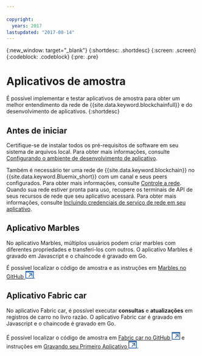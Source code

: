 ```yaml
---

copyright:
  years: 2017
lastupdated: "2017-08-14"
---
```


{:new_window: target="_blank"}
{:shortdesc: .shortdesc}
{:screen: .screen}
{:codeblock: .codeblock}
{:pre: .pre}

# Aplicativos de amostra

É possível implementar e testar aplicativos de amostra para obter um melhor entendimento da rede de {{site.data.keyword.blockchainfull}} e do desenvolvimento de aplicativos.
{:shortdesc}

## Antes de iniciar

Certifique-se de instalar todos os pré-requisitos de software em seu sistema de arquivos local. Para obter mais informações, consulte [Configurando o ambiente de desenvolvimento de aplicativo](/docs/services/blockchain/v10_application.html#setting-up-application-development-environment).

Também é necessário ter uma rede de {{site.data.keyword.blockchain}} no {{site.data.keyword.Bluemix_short}} com um canal e seus peers configurados. Para obter mais informações, consulte [Controle a rede](/docs/services/blockchain/get_start.html). Quando sua rede estiver pronta para uso, recupere os terminais de API de seus recursos de rede que seu aplicativo acessará. Para obter mais informações, consulte [Incluindo credenciais de serviço de rede em seu aplicativo](/docs/services/blockchain/v10_application.html#adding-network-service-credentials-to-your-application).


## Aplicativo Marbles

No aplicativo Marbles, múltiplos usuários podem criar marbles com diferentes propriedades e transferi-los com outros. O aplicativo Marbles é gravado em Javascript e o chaincode é gravado em Go.

É possível localizar o código de amostra e as instruções em [Marbles no GitHub ![Ícone de link externo](../images/external_link.svg "Ícone de link externo")](https://github.com/IBM-Blockchain/marbles).


## Aplicativo Fabric car

No aplicativo Fabric car, é possível executar **consultas** e **atualizações** em registros de carro no livro razão. O aplicativo Fabric car é gravado em Javascript e o chaincode é gravado em Go.

É possível localizar o código de amostra em [Fabric car no GitHub ![Ícone de link externo](../images/external_link.svg "Ícone de link externo")](https://github.com/hyperledger/fabric-samples/tree/release/fabcar) e instruções em [Gravando seu Primeiro Aplicativo ![Ícone de link externo](../images/external_link.svg "Ícone de link externo")](http://hyperledger-fabric.readthedocs.io/en/latest/write_first_app.html).

<!-- 
## High available application
-->
<!--
The high available application demonstrate how to enable the following features to ensure the high availability of a {{site.data.keyword.blockchain}} network.
1. Have 2 peers and have your application smart enough to talk to one and if it is getting errors or no response switch over to the other.
2. Same for orderers, 2 or 3 and have your application smart enough to fail over if needed.
OR put orderers/peers behind a load balancer.
-->
